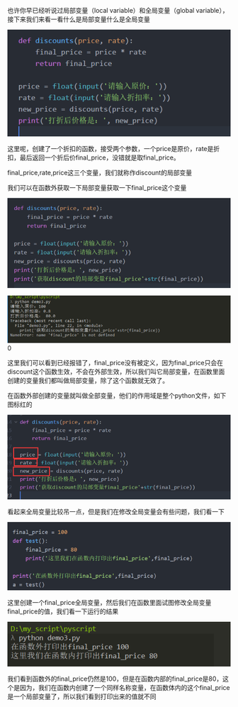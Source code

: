 也许你早已经听说过局部变量（local variable）和全局变量（global variable），接下来我们来看一看什么是局部变量什么是全局变量

![](/assets/localvariable.png)

这里呢，创建了一个折扣的函数，接受两个参数，一个price是原价，rate是折扣，最后返回一个折后价final\_price，没错就是取final\_price。

final\_price,rate,price这三个变量，我们就称作discount的局部变量

我们可以在函数外获取一下局部变量获取一下final\_price这个变量

![](/assets/print_loaclvariable.png)

![](/assets/print_loaclvariabl_error.png)0

这里我们可以看到已经报错了，final\_price没有被定义，因为final\_price只会在discount这个函数生效，不会在外部生效，所以我们叫它局部变量，在函数里面创建的变量我们都叫做局部变量，除了这个函数就无效了。

在函数外部创建的变量就叫做全部变量，他们的作用域是整个python文件，如下图标红的

![](/assets/gloable_variable.png)

看起来全局变量比较吊一点，但是我们在修改全局变量会有些问题，我们看一下

![](/assets/修改全局变量.png)

这里创建一个final\_price全局变量，然后我们在函数里面试图修改全局变量final\_price的值，我们看一下运行的结果

![](/assets/修改全局变运行结果.png)

我们看到函数外的final\_price仍然是100，但是在函数内部的final\_price是80，这个是因为，我们在函数内创建了一个同样名称变量，在函数体内的这个final\_price是一个局部变量了，所以我们看到打印出来的值就不同



